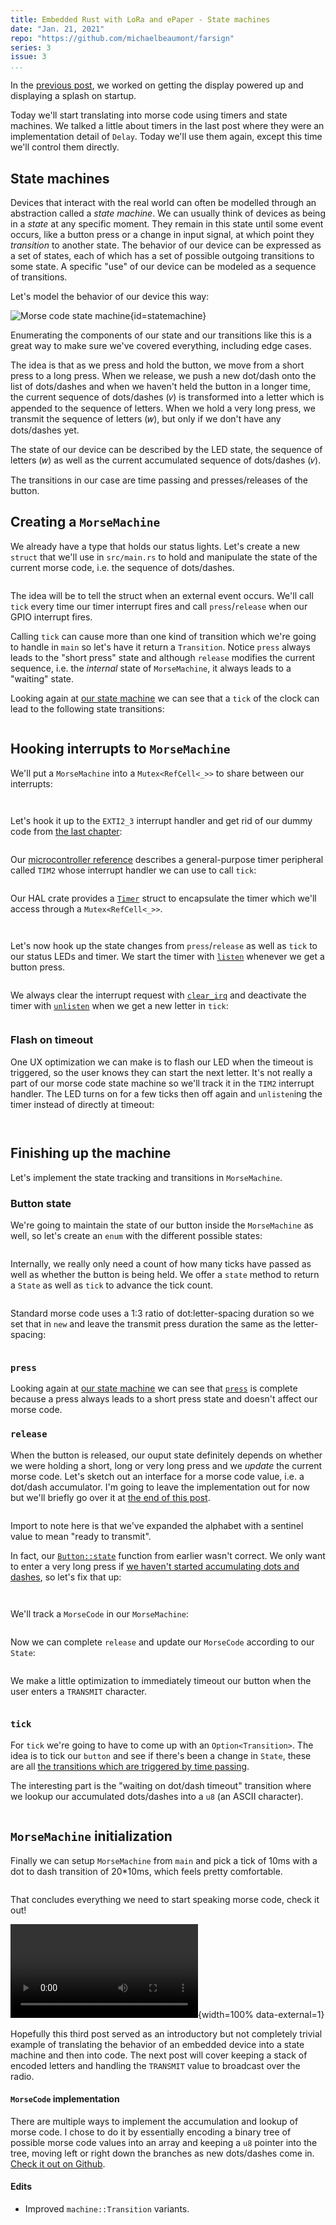 ```yaml
---
title: Embedded Rust with LoRa and ePaper - State machines
date: "Jan. 21, 2021"
repo: "https://github.com/michaelbeaumont/farsign"
series: 3
issue: 3
...
```


[previous]: embedded-rust-with-lorawan-and-epaper-2
[discovery-board]: https://www.st.com/en/evaluation-tools/b-l072z-lrwan1.html "Discovery board"
[repo]: https://github.com/michaelbeaumont/farsign
[discovery-manual]: https://www.st.com/resource/en/user_manual/dm00329995-discovery-kit-for-lorawan-sigfox-and-lpwan-protocols-with-stm32l0-stmicroelectronics.pdf "discovery board manual"
[uc-datasheet]: https://www.st.com/resource/en/datasheet/stm32l072v8.pdf "Microcontroller datasheet"
[uc-reference]: https://www.st.com/resource/en/reference_manual/dm00108281-ultralowpower-stm32l0x2-advanced-armbased-32bit-mcus-stmicroelectronics.pdf "Microcontroller reference manual"
[embedded-book]: https://rust-embedded.github.io/book
[epaper-page]: https://www.waveshare.com/product/displays/e-paper/epaper-2/2.9inch-e-paper-module-b.htm
[epaper-wiki]: https://www.waveshare.com/wiki/2.9inch_e-Paper_Module_(B)
[epaper-datasheet]: https://www.waveshare.com/wiki/File:2.9inch-e-paper-b-specification.pdf
[epd-waveshare]: https://github.com/caemor/epd-waveshare
[module-datasheet]: https://wireless.murata.com/pub/RFM/data/type_abz.pdf

In the [previous post][previous], we worked on getting the display powered up
and displaying a splash on startup.

Today we'll start translating into morse code using timers and state machines.
We talked a little about timers in the last post where they were an
implementation detail of `Delay`. Today we'll use them again, except this time we'll
control them directly.

## State machines

Devices that interact with the real world can often be modelled through an
abstraction called a _state machine_. We can usually think of devices
as being in a _state_ at any specific moment. They remain in this state until
some event occurs, like a button press or a change in input signal, at which
point they _transition_ to another state. The behavior of our device can be expressed
as a set of states, each of which has a set of possible outgoing transitions to some
state. A specific "use" of our device can be modeled as a sequence of
transitions.

Let's model the behavior of our device this way:

![Morse code state machine](media/statemachine.svg){id=statemachine}

Enumerating the components of our state and our transitions like this is a
great way to make sure we've covered everything, including edge cases.

The idea is that as we press and hold the button, we move from a short press to a long
press. When we release, we push a new dot/dash onto the list of dots/dashes and when we
haven't held the button in a longer time, the
current sequence of dots/dashes (𝑣) is transformed into a letter which is appended to
the sequence of letters. When we hold a very long press, we transmit the sequence of
letters (𝑤), but only if we don't have any dots/dashes yet.

The state of our device can be described by the LED state, the sequence of letters (𝑤)
as well as the current accumulated sequence of dots/dashes (𝑣).

The transitions in our case are time passing and presses/releases of the button.

## Creating a `MorseMachine`

We already have a type that holds our status lights. Let's create a new `struct`
that we'll use in `src/main.rs` to hold and manipulate the state of the current morse code,
i.e. the sequence of dots/dashes.

```{uri="src/machine.rs" ref=v3_machine_skel .rust}

```

The idea will be to tell the struct when an external event occurs.
We'll call `tick` every time our timer
interrupt fires and call `press`/`release` when our GPIO interrupt fires.

Calling `tick` can cause more than one kind of transition which we're going to
handle in `main` so let's have it return a `Transition`. Notice `press` always
leads to the "short press" state and although `release` modifies the current sequence,
i.e. the _internal_ state of `MorseMachine`, it always leads to a "waiting" state.

Looking again at [our state machine](#statemachine) we can see that a `tick` of
the clock can lead to the following state transitions:

```{uri="src/machine.rs" ref=v3_add_statechange diff=^! chunk=0 .rust}

```

## Hooking interrupts to `MorseMachine`

We'll put a `MorseMachine` into a `Mutex<RefCell<_>>` to share between our
interrupts:

```{uri="src/main.rs" ref=v3_machine_skel_main chunk=1 diff=^! .rust}

```

```{uri="src/main.rs" ref=v3_machine_skel_main chunk=3 diff=^! .rust}

```

Let's hook it up to the `EXTI2_3` interrupt handler and get rid of our
dummy code from [the last chapter][previous]:

```{uri="src/main.rs" ref=v3_machine_skel_main chunk=5 diff=^! .rust}

```

Our [microcontroller reference][uc-reference] describes a general-purpose
timer peripheral called `TIM2` whose interrupt handler we can use to call
`tick`:

```{uri="src/main.rs" ref=v3_machine_skel_main diff=^! chunk=4 .rust}

```

Our HAL crate provides a
[`Timer`](https://docs.rs/stm32l0xx-hal/0.6.2/stm32l0xx_hal/timer/struct.Timer.html)
struct to encapsulate the timer which we'll access through a `Mutex<RefCell<_>>`.

```{uri="src/main.rs" ref=v3_machine_led_timer diff=^! chunk=0 .rust}

```

```{uri="src/main.rs" ref=v3_machine_led_timer diff=^! chunk=1 .rust}

```

Let's now hook up the state changes from `press`/`release` as well as `tick`
to our status LEDs and timer. We start the timer with
[`listen`](https://docs.rs/stm32l0xx-hal/0.6.2/stm32l0xx_hal/timer/struct.Timer.html#method.listen-1)
whenever we get a button press.

```{uri="src/main.rs" ref=v3_machine_led_timer diff=^! chunk=3 .rust}

```

We always clear the interrupt request with
[`clear_irq`](https://docs.rs/stm32l0xx-hal/0.6.2/stm32l0xx_hal/timer/struct.Timer.html#method.clear_irq)
and deactivate the timer with
[`unlisten`](https://docs.rs/stm32l0xx-hal/0.6.2/stm32l0xx_hal/timer/struct.Timer.html#method.unlisten-1)
when we get a new letter in `tick`:

```{uri="src/main.rs" ref=v3_machine_led_timer diff=^! chunk=2 .rust}

```

### Flash on timeout

One UX optimization we can make is to flash our LED when the timeout is
triggered, so the user knows they can start the next letter. It's not really a
part of our morse code state machine so we'll track it in the `TIM2` interrupt
handler. The LED turns on for a few ticks then off again and `unlisten`ing the
timer instead of directly at timeout:

```{uri="src/main.rs" ref=v3_timeout_flash diff=^! chunk=0 .rust}

```

```{uri="src/main.rs" ref=v3_timeout_flash diff=^! chunk=1 .rust}

```

## Finishing up the machine

Let's implement the state tracking and transitions in `MorseMachine`.

### Button state

We're going to maintain the state of our button inside the `MorseMachine` as
well, so let's create an `enum` with the different possible states:

```{uri="src/machine.rs" ref=v3_add_button diff=^! chunk=0 b=13 .rust}

```

Internally, we really only need a count of how many ticks have passed as well
as whether the button is being held. We offer a `state` method to return a
`State` as well as `tick` to advance the tick count.

```{uri="src/machine.rs" ref=v3_add_button diff=^! chunk=0 a=15 .rust}

```

Standard morse code uses a 1:3 ratio of dot:letter-spacing duration so we
set that in `new` and leave the transmit press duration the same as the
letter-spacing:

```{uri="src/machine.rs" ref=v3_init_button_machine diff=^! chunk=0 .rust}

```

### `press`

Looking again at
[our state machine](#statemachine) we can see that [`press`](#cb15-20) is complete because
a press always leads to a short press state and doesn't affect our morse code.

### `release`

When the button is released, our ouput state definitely depends on whether we
were holding a short, long or very long press and we _update_ the current morse
code. Let's sketch out an interface for a morse code value, i.e. a dot/dash
accumulator. I'm going to leave the implementation out for now but we'll briefly
go over it at [the end of this post](#morsecode-implementation).

```{uri="src/morse.rs" ref=v3_morse_code_machine .rust}

```

Import to note here is that we've expanded the alphabet with a sentinel value
to mean "ready to transmit".

In fact, our [`Button::state`](#cb14-29) function from earlier wasn't correct. We only
want to enter a very long press if [we haven't started accumulating dots and
dashes](#statemachine), so let's fix that up:

```{uri="src/machine.rs" ref=v3_morse_code_machine diff=^! chunk=1 .rust}

```

```{uri="src/machine.rs" ref=v3_morse_code_machine diff=^! chunk=2 .rust}

```

We'll track a `MorseCode` in our `MorseMachine`:

```{uri="src/machine.rs" ref=v3_morse_code_machine diff=^! chunk=4 .rust}

```

Now we can complete `release` and update our `MorseCode` according to our
`State`:

```{uri="src/machine.rs" ref=v3_morse_code_machine diff=^! chunk=5 .rust}

```

We make a little optimization to immediately timeout our button when the user
enters a `TRANSMIT` character.

```{uri="src/machine.rs" ref=v3_morse_code_machine diff=^! chunk=3 a=4 b=6 .rust}

```

### `tick`

For `tick` we're going to have to come up with an `Option<Transition>`. The idea
is to tick our `button` and see if there's been a change in `State`, these are
all [the transitions which are triggered by time passing](#statemachine).

The interesting part is the "waiting on dot/dash timeout"
transition where we lookup our accumulated dots/dashes
into a `u8` (an ASCII character).

```{uri="src/machine.rs" ref=v3_morse_machine_tick diff=^! chunk=0 .rust}

```

## `MorseMachine` initialization

Finally we can setup `MorseMachine` from `main` and pick a tick of 10ms with a
dot to dash transition of 20\*10ms, which feels pretty comfortable.

```{uri="src/main.rs" ref=v3_complete_init_mm diff=^! chunk=1 .rust}

```

That concludes everything we need to start speaking morse code, check
it out!

![eso.](media/first_morse_code.webm){width=100% data-external=1}

Hopefully this third post served as an introductory but not completely trivial
example of translating the behavior of an embedded
device into a state machine and then into code.
The next post will cover keeping a stack of encoded letters and handling the
`TRANSMIT` value to broadcast over the radio.

#### `MorseCode` implementation

There are multiple ways to implement the accumulation and lookup of morse code.
I chose to do it by essentially encoding a binary tree of possible morse code values
into an array and keeping a `u8` pointer into the tree, moving left or right down the
branches as new dots/dashes come in.
[Check it out on Github](https://github.com/michaelbeaumont/farsign/tree/v3_morse_code/src/morse.rs).

#### Edits

* Improved `machine::Transition` variants.
